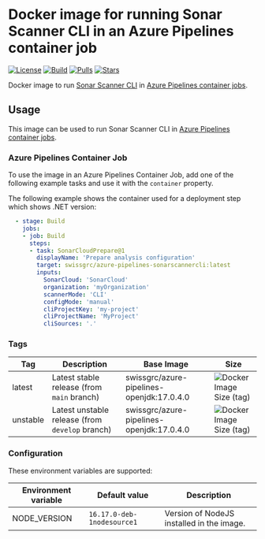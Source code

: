 # Docker image for running Sonar Scanner CLI in an Azure Pipelines container job

<!-- markdownlint-disable MD013 -->
[![License](https://img.shields.io/badge/license-MIT-blue.svg?style=flat-square)](https://github.com/swissgrc/docker-azure-pipelines-sonarscannercli/blob/main/LICENSE) [![Build](https://img.shields.io/github/workflow/status/swissgrc/docker-azure-pipelines-sonarscannercli/Build/develop?style=flat-square)](https://github.com/swissgrc/docker-azure-pipelines-sonarscannercli/actions/workflows/publish.yml) [![Pulls](https://img.shields.io/docker/pulls/swissgrc/azure-pipelines-sonarscannercli.svg?style=flat-square)](https://hub.docker.com/r/swissgrc/azure-pipelines-sonarscannercli) [![Stars](https://img.shields.io/docker/stars/swissgrc/azure-pipelines-sonarscannercli.svg?style=flat-square)](https://hub.docker.com/r/swissgrc/azure-pipelines-sonarscannercli)
<!-- markdownlint-restore -->

Docker image to run [Sonar Scanner CLI] in [Azure Pipelines container jobs].

## Usage

This image can be used to run Sonar Scanner CLI in [Azure Pipelines container jobs].

### Azure Pipelines Container Job

To use the image in an Azure Pipelines Container Job, add one of the following example tasks and use it with the `container` property.

The following example shows the container used for a deployment step which shows .NET version:

```yaml
  - stage: Build
    jobs:
    - job: Build
      steps:
      - task: SonarCloudPrepare@1
        displayName: 'Prepare analysis configuration'
        target: swissgrc/azure-pipelines-sonarscannercli:latest
        inputs:
          SonarCloud: 'SonarCloud'
          organization: 'myOrganization'
          scannerMode: 'CLI'
          configMode: 'manual'
          cliProjectKey: 'my-project'
          cliProjectName: 'MyProject'
          cliSources: '.'
```

### Tags

| Tag        | Description                                                                                   | Base Image                                | Size                                                                                                                                     |
|------------|-----------------------------------------------------------------------------------------------|-------------------------------------------|------------------------------------------------------------------------------------------------------------------------------------------|
| latest     | Latest stable release (from `main` branch)                                                    | swissgrc/azure-pipelines-openjdk:17.0.4.0 | ![Docker Image Size (tag)](https://img.shields.io/docker/image-size/swissgrc/azure-pipelines-sonarscannercli/latest?style=flat-square)   |
| unstable   | Latest unstable release (from `develop` branch)                                               | swissgrc/azure-pipelines-openjdk:17.0.4.0 | ![Docker Image Size (tag)](https://img.shields.io/docker/image-size/swissgrc/azure-pipelines-sonarscannercli/unstable?style=flat-square) |

### Configuration

These environment variables are supported:

| Environment variable   | Default value              | Description                                                      |
|------------------------|----------------------------|------------------------------------------------------------------|
| NODE_VERSION           | `16.17.0-deb-1nodesource1` | Version of NodeJS installed in the image.                        |

[Sonar Scanner CLI]: https://docs.sonarqube.org/latest/analysis/scan/sonarscanner/
[Azure Pipelines container jobs]: https://docs.microsoft.com/en-us/azure/devops/pipelines/process/container-phases

